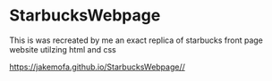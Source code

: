 # StarbucksWebpage
This is was recreated by me an exact replica of starbucks front page website utilzing html and css


https://jakemofa.github.io/StarbucksWebpage//
